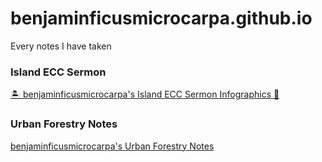 # benjaminficusmicrocarpa.github.io
Every notes I have taken

### Island ECC Sermon
[🏝️ benjaminficusmicrocarpa's Island ECC Sermon Infographics 📖](index_iecc.html)

### Urban Forestry Notes
[benjaminficusmicrocarpa's Urban Forestry Notes](uf_notes.md)
